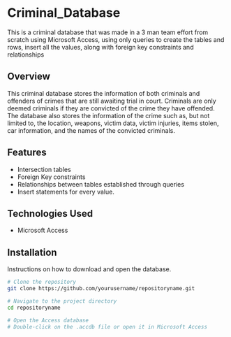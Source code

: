 # Criminal_Database
This is a criminal database that was made in a 3 man team effort from scratch using Microsoft Access, using only queries to create the tables and rows, insert all the values, along with foreign key constraints and relationships

## Overview
This criminal database stores the information of both criminals and offenders of crimes that are still awaiting trial in court. Criminals are only deemed criminals if they are convicted of the crime they have offended. The database also stores the information of the crime such as, but not limited to, the location, weapons, victim data, victim injuries, items stolen, car information, and the names of the convicted criminals.

## Features
- Intersection tables
- Foreign Key constraints
- Relationships between tables established through queries
- Insert statements for every value. 

## Technologies Used
- Microsoft Access

## Installation
Instructions on how to download and open the database.

```sh
# Clone the repository
git clone https://github.com/yourusername/repositoryname.git

# Navigate to the project directory
cd repositoryname

# Open the Access database
# Double-click on the .accdb file or open it in Microsoft Access
